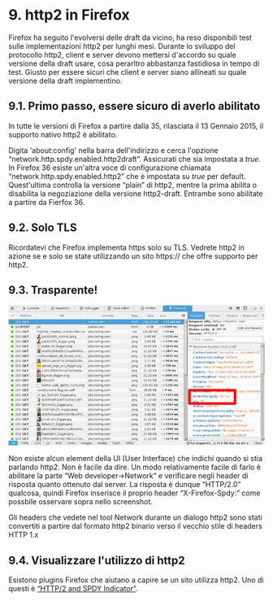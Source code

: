 # 9. http2 in Firefox

Firefox ha seguito l'evolversi delle draft da vicino, ha reso disponibili test sulle implementazioni http2 per lunghi mesi. Durante lo sviluppo del protocollo http2, client e server devono mettersi d'accordo su quale versione della draft usare, cosa perarltro abbastanza fastidiosa in tempo di test. Giusto per essere sicuri che client e server siano allineati su quale versione della draft implementino.

## 9.1. Primo passo, essere sicuro di averlo abilitato

In tutte le versioni di Firefox a partire dalla 35, rilasciata il 13 Gennaio 2015, il supporto nativo http2 è abilitato.

Digita 'about:config' nella barra dell'indirizzo e cerca l'opzione “network.http.spdy.enabled.http2draft”. Assicurati che sia impostata a *true*. In Firefox 36 esiste un'altra voce di configurazione chiamata “network.http.spdy.enabled.http2” che è impostata su *true* per default. Quest'ultima controlla la versione “plain” di http2, mentre la prima abilita o disabilita la negoziazione della versione http2-draft. Entrambe sono abilitate a partire da Fierfox 36.

## 9.2. Solo TLS

Ricordatevi che Firefox implementa https solo su TLS. Vedrete http2 in azione se e solo se state utilizzando un sito https:// che offre supporto per http2.

## 9.3. Trasparente!

![transparent http2 use](https://raw.githubusercontent.com/bagder/http2-explained/master/images/firefox-screenshot.png)

Non esiste alcun element della UI (User Interface) che indichi quando si stia parlando http2. Non è facile da dire. Un modo relativamente facile di farlo è abilitare la parte “Web developer->Network” e verificare negli header di risposta quanto ottenuto dal server. La risposta è dunque “HTTP/2.0” qualcosa, quindi Firefox inserisce il proprio header “X-Firefox-Spdy:” come possbile osservare sopra nello screenshot.

Gli headers che vedete nel tool Network durante un dialogo http2 sono stati convertiti a partire dal formato http2 binario verso il vecchio stile di headers HTTP 1.x

## 9.4. Visualizzare l'utilizzo di http2

Esistono plugins Firefox che aiutano a capire se un sito utilizza http2. Uno di questi è [“HTTP/2 and SPDY Indicator”](https://addons.mozilla.org/en-US/firefox/addon/spdy-indicator/).
